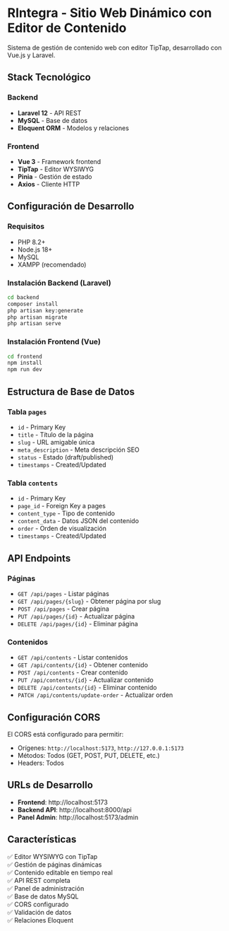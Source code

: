 # RIntegra - Sitio Web Dinámico con Editor de Contenido

Sistema de gestión de contenido web con editor TipTap, desarrollado con Vue.js y Laravel.

## Stack Tecnológico

### Backend
- **Laravel 12** - API REST
- **MySQL** - Base de datos
- **Eloquent ORM** - Modelos y relaciones

### Frontend
- **Vue 3** - Framework frontend
- **TipTap** - Editor WYSIWYG
- **Pinia** - Gestión de estado
- **Axios** - Cliente HTTP

## Configuración de Desarrollo

### Requisitos
- PHP 8.2+
- Node.js 18+
- MySQL
- XAMPP (recomendado)

### Instalación Backend (Laravel)

```bash
cd backend
composer install
php artisan key:generate
php artisan migrate
php artisan serve
```

### Instalación Frontend (Vue)

```bash
cd frontend
npm install
npm run dev
```

## Estructura de Base de Datos

### Tabla `pages`
- `id` - Primary Key
- `title` - Título de la página
- `slug` - URL amigable única
- `meta_description` - Meta descripción SEO
- `status` - Estado (draft/published)
- `timestamps` - Created/Updated

### Tabla `contents`
- `id` - Primary Key  
- `page_id` - Foreign Key a pages
- `content_type` - Tipo de contenido
- `content_data` - Datos JSON del contenido
- `order` - Orden de visualización
- `timestamps` - Created/Updated

## API Endpoints

### Páginas
- `GET /api/pages` - Listar páginas
- `GET /api/pages/{slug}` - Obtener página por slug
- `POST /api/pages` - Crear página
- `PUT /api/pages/{id}` - Actualizar página
- `DELETE /api/pages/{id}` - Eliminar página

### Contenidos
- `GET /api/contents` - Listar contenidos
- `GET /api/contents/{id}` - Obtener contenido
- `POST /api/contents` - Crear contenido
- `PUT /api/contents/{id}` - Actualizar contenido
- `DELETE /api/contents/{id}` - Eliminar contenido
- `PATCH /api/contents/update-order` - Actualizar orden

## Configuración CORS

El CORS está configurado para permitir:
- Orígenes: `http://localhost:5173`, `http://127.0.0.1:5173`
- Métodos: Todos (GET, POST, PUT, DELETE, etc.)
- Headers: Todos

## URLs de Desarrollo

- **Frontend**: http://localhost:5173
- **Backend API**: http://localhost:8000/api
- **Panel Admin**: http://localhost:5173/admin

## Características

✅ Editor WYSIWYG con TipTap  
✅ Gestión de páginas dinámicas  
✅ Contenido editable en tiempo real  
✅ API REST completa  
✅ Panel de administración  
✅ Base de datos MySQL  
✅ CORS configurado  
✅ Validación de datos  
✅ Relaciones Eloquent